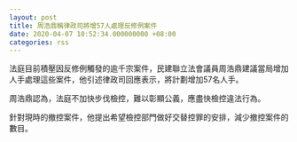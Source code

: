 ```yaml
---
layout: post
title: 周浩鼎稱律政司將增57人處理反修例案件
date: 2020-04-07 10:52:34.000000000 +08:00
categories: rss
---
```


法庭目前積壓因反修例觸發的逾千宗案件，民建聯立法會議員周浩鼎建議當局增加人手處理這些案件，他引述律政司回應表示，將計劃增加57名人手。

周浩鼎認為，法庭不加快步伐檢控，難以彰顯公義，應盡快檢控違法行為。

針對現時的撤控案件，他提出希望檢控部門做好交替控罪的安排，減少撤控案件的數目。
